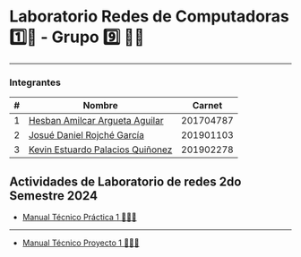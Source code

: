 # Laboratorio Redes de Computadoras 1️⃣📡  - Grupo 9️⃣  👨‍💻
---
### Integrantes 
| # | Nombre                                | Carnet    |
|---|---------------------------------------|-----------|
| 1 | [Hesban Amilcar Argueta Aguilar](https://github.com/Hes-007)        | 201704787 |
| 2 | [Josué Daniel Rojché García](https://github.com/DanielGarcia-201901103)            | 201901103 |
| 3 | [Kevin Estuardo Palacios Quiñonez](https://github.com/KevinPalaciosQ)      | 201902278 |


## Actividades de Laboratorio de redes 2do Semestre 2024

- [Manual Técnico Práctica 1 👨‍🔧🔧](./practica1/manualTecnico.md)
---
- [Manual Técnico Proyecto 1 👨‍🔧🔧](./Proyecto1/manualtecnico.md)
